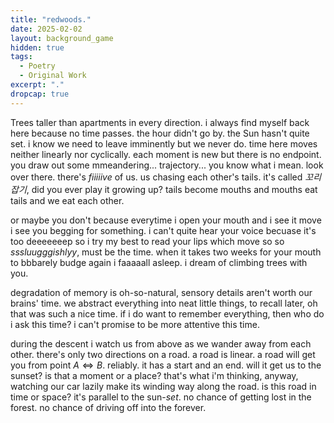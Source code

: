 ```yaml
---
title: "redwoods."
date: 2025-02-02
layout: background_game
hidden: true
tags:
  - Poetry
  - Original Work
excerpt: "."
dropcap: true
---
```



Trees taller than apartments in every direction. 
i always find myself back here because no time passes. the hour didn't go by. the Sun hasn't quite set. i know we need to leave imminently but we never do. time here moves neither linearly nor cyclically. each moment is new but there is no endpoint. you draw out some mmeandering... trajectory... you know what i mean. look over there. there's *fiiiiive* of us. us chasing each other's tails. it's called *꼬리잡기*, did you ever play it growing up? tails become mouths and mouths eat tails and we eat each other.


or maybe you don't because everytime i open your mouth and i see it move i see you begging for something. i can't quite hear your voice becuase it's too deeeeeeep so i try my best to read your lips which move so so *sssluugggishlyy*, must be the time. when it takes two weeks for your mouth to bbbarely budge again i faaaaall asleep. i dream of climbing trees with you.


degradation of memory is oh-so-natural, sensory details aren't worth our brains' time. we abstract everything into neat little things, to recall later, oh that was such a nice time. if i do want to remember everything, then who do i ask this time? i can't promise to be more attentive this time. 


during the descent i watch us from above as we wander away from each other. there's only two directions on a road. a road is linear. a road will get you from point $A \Longleftrightarrow B$. reliably. it has a start and an end. will it get us to the sunset? is that a moment or a place? that's what i'm thinking, anyway, watching our car lazily make its winding way along the road. is this road in time or space? it's parallel to the sun-*set*. no chance of getting lost in the forest. no chance of driving off into the forever.

